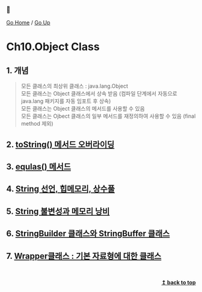 ### :open_book:

[Go Home](https://github.com/devJRL/CodeLab-JAVA-Basic#codelab-java-basic) / [Go Up](../..#2-객체-지향-프로그래밍)

# Ch10.Object Class

## 1. 개념

> 모든 클래스의 최상위 클래스 : java.lang.Object  
> 모든 클래스는 Object 클래스에서 상속 받음 (컴파일 단계에서 자동으로 java.lang 패키지를 자동 임포트 후 상속)  
> 모든 클래스는 Object 클래스의 메서드를 사용할 수 있음  
> 모든 클래스는 Ojbect 클래스의 일부 메서드를 재정의하여 사용할 수 있음 (final method 제외)  

## 2. [toString() 메서드 오버라이딩](./ToStringTest.java)

## 3. [equlas() 메서드](./EqaulsTest.java)

## 4. [String 선언, 힙메모리, 상수풀](./StringClass.java)

## 5. [String 불변성과 메모리 낭비](./StringClass2.java)

## 6. [StringBuilder 클래스와 StringBuffer 클래스](./StringBuilderTest.java)

## 7. [Wrapper클래스 : 기본 자료형에 대한 클래스](./WrapperClass.java)

<br/><div align="right"><b><a href="#open_book">↥ back to top</a></b></div><br/>
